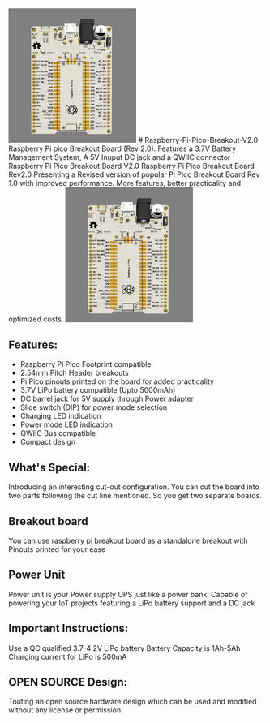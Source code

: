 <img src="Screenshot%202022-02-22%20154036.png" width=50% height=50%>
# Raspberry-Pi-Pico-Breakout-V2.0
Raspberry Pi pico Breakout Board (Rev 2.0). Features a 3.7V Battery Management System, A 5V Inuput DC jack and a QWIIC connector
Raspberry Pi Pico Breakout Board V2.0
Raspberry Pi Pico Breakout Board Rev2.0
Presenting a Revised version of popular Pi Pico Breakout Board Rev 1.0 with improved performance. More features, better practicality and optimized costs.
<img src="Screenshot%202022-02-22%20154036.png" width=50% height=50%>


## Features:
- Raspberry Pi Pico Footprint compatible
- 2.54mm Pitch Header breakouts
- Pi Pico pinouts printed on the board for added practicality
- 3.7V LiPo battery compatible (Upto 5000mAh)
- DC barrel jack for 5V supply through Power adapter
- Slide switch (DIP) for power mode selection
- Charging LED indication
- Power mode LED indication
- QWIIC Bus compatible
- Compact design
## What's Special:
Introducing an interesting cut-out configuration.
You can cut the board into two parts following the cut line mentioned. So you get two separate boards.

## Breakout board
You can use raspberry pi breakout board as a standalone breakout with Pinouts printed for your ease

## Power Unit
Power unit is your Power supply UPS just like a power bank. Capable of powering your IoT projects featuring a LiPo battery support and a DC jack



## Important Instructions:
Use a QC qualified 3.7-4.2V LiPo battery
Battery Capacity is 1Ah-5Ah
Charging current for LiPo is 500mA


## OPEN SOURCE Design:
Touting an open source hardware design which can be used and modified without any license or permission.
